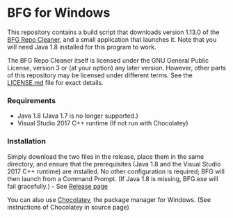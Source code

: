 
# BFG for Windows

This repository contains a build script that downloads version 1.13.0 of the
[BFG Repo Cleaner](https://github.com/rtyley/bfg-repo-cleaner), and a small
application that launches it. Note that you will need Java 1.8 installed for
this program to work. 

The BFG Repo Cleaner itself is licensed under the GNU General Public License,
version 3 or (at your option) any later version. However, other parts of
this repository may be licensed under different terms. See the
[LICENSE.md](./LICENSE.md) file for exact details.


### Requirements

- Java 1.8 (Java 1.7 is no longer supported.)
- Visual Studio 2017 C++ runtime (If not run with Chocolatey)

### Installation

Simply download the two files in the release, place them in the same directory, and ensure that the prerequisites (Java 1.8 and the Visual Studio 2017 C++ runtime) are installed. No other configuration is required; BFG will then launch from a Command Prompt. (If Java 1.8 is missing, BFG.exe will fail gracefully.) - See [Release page](https://github.com/wjk/BFG-Windows/releases/tag/v1.13.0)

You can also use [Chocolatey](https://chocolatey.org/), the package manager for Windows. (See instructions of Chocolatey in source page)